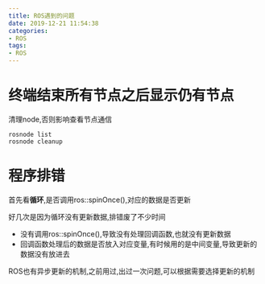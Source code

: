 ```yaml
---
title: ROS遇到的问题
date: 2019-12-21 11:54:38
categories:
- ROS
tags:
- ROS
---
```


# 终端结束所有节点之后显示仍有节点
清理node,否则影响查看节点通信
    
    rosnode list
    rosnode cleanup

# 程序排错

首先看**循环**,是否调用ros::spinOnce(),对应的数据是否更新

好几次是因为循环没有更新数据,排错废了不少时间

- 没有调用ros::spinOnce(),导致没有处理回调函数,也就没有更新数据
- 回调函数处理后的数据是否放入对应变量,有时候用的是中间变量,导致更新的数据没有放进去

ROS也有异步更新的机制,之前用过,出过一次问题,可以根据需要选择更新的机制
